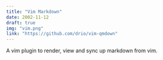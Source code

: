 ```yaml
---
title: "Vim Markdown"
date: 2002-11-12
draft: true
img: "vim.png"
link: "https://github.com/drio/vim-qmdown"
---
```


A vim plugin to render, view and sync up markdown from vim.
